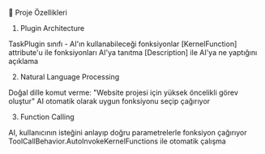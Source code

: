 🎯 Proje Özellikleri

1. Plugin Architecture

TaskPlugin sınıfı - AI'ın kullanabileceği fonksiyonlar
[KernelFunction] attribute'u ile fonksiyonları AI'ya tanıtma
[Description] ile AI'ya ne yaptığını açıklama

2. Natural Language Processing

Doğal dille komut verme: "Website projesi için yüksek öncelikli görev oluştur"
AI otomatik olarak uygun fonksiyonu seçip çağırıyor

3. Function Calling

AI, kullanıcının isteğini anlayıp doğru parametrelerle fonksiyon çağırıyor
ToolCallBehavior.AutoInvokeKernelFunctions ile otomatik çalışma
